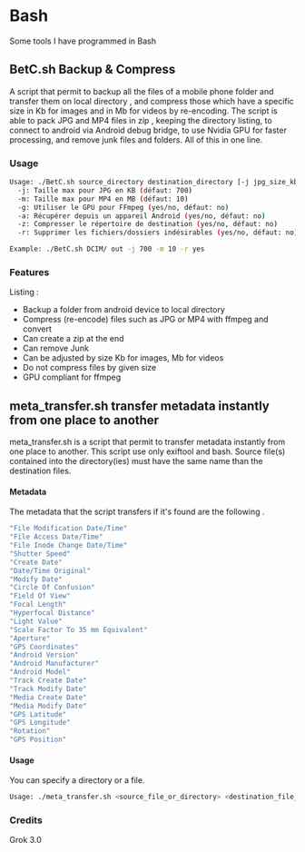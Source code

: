 # Bash
Some tools I have programmed in Bash

## BetC.sh Backup & Compress
A script that permit to backup all the files of a mobile phone folder and transfer them on local directory , and compress those which have a specific size in Kb for images and in Mb for videos by re-encoding. The script is able to pack JPG and MP4 files in  zip , keeping the directory listing, to connect to android via Android debug bridge, to use Nvidia GPU for faster processing, and remove junk files and folders. All of this in one line.

### Usage
```sh
Usage: ./BetC.sh source_directory destination_directory [-j jpg_size_kb] [-m mp4_size_mb] [-g yes|no] [-a yes|no] [-z yes|no] [-r yes|no]
  -j: Taille max pour JPG en KB (défaut: 700)
  -m: Taille max pour MP4 en MB (défaut: 10)
  -g: Utiliser le GPU pour FFmpeg (yes/no, défaut: no)
  -a: Récupérer depuis un appareil Android (yes/no, défaut: no)
  -z: Compresser le répertoire de destination (yes/no, défaut: no)
  -r: Supprimer les fichiers/dossiers indésirables (yes/no, défaut: no)

Example: ./BetC.sh DCIM/ out -j 700 -m 10 -r yes
```
### Features
Listing :
* Backup a folder from android device to local directory 
* Compress (re-encode) files such as JPG or MP4 with ffmpeg and convert
* Can create a zip at the end
* Can remove Junk
* Can be adjusted by size Kb for images, Mb for videos
* Do not compress files by given size
* GPU compliant for ffmpeg

## meta_transfer.sh transfer metadata instantly from one place to another
meta_transfer.sh is a script that permit to transfer metadata instantly from one place to another. This script use only exiftool and bash. Source file(s) contained into the directory(ies) must have the same name than the destination files.

#### Metadata 
The metadata that the script transfers if it's found are the following .
```sh
"File Modification Date/Time"
"File Access Date/Time"           
"File Inode Change Date/Time"
"Shutter Speed"
"Create Date"
"Date/Time Original"
"Modify Date"
"Circle Of Confusion"
"Field Of View"
"Focal Length"
"Hyperfocal Distance"
"Light Value"
"Scale Factor To 35 mm Equivalent"
"Aperture"
"GPS Coordinates"
"Android Version"
"Android Manufacturer"
"Android Model"
"Track Create Date"
"Track Modify Date"
"Media Create Date"
"Media Modify Date" 
"GPS Latitude"
"GPS Longitude"
"Rotation"
"GPS Position"
```

#### Usage 
You can specify a directory or a file. 
```sh
Usage: ./meta_transfer.sh <source_file_or_directory> <destination_file_or_directory>
```

### Credits 
Grok 3.0

